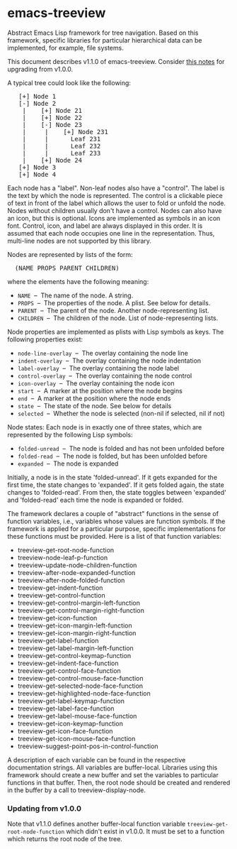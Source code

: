 emacs-treeview
==============

Abstract Emacs Lisp framework for tree navigation. Based on this framework, specific libraries for particular
hierarchical data can be implemented, for example, file systems.

This document describes v1.1.0 of emacs-treeview. Consider [this notes](#updating-from-v100) for upgrading from v1.0.0. 

A typical tree could look like the following:

<pre>
   [+] Node 1
   [-] Node 2
    |    [+] Node 21
    |    [+] Node 22
    |    [-] Node 23
    |     |    [+] Node 231
    |     |      Leaf 231
    |     |      Leaf 232
    |     |      Leaf 233
    |    [+] Node 24
   [+] Node 3
   [+] Node 4
</pre>

Each node has a "label".  Non-leaf nodes also have a "control".  The label is the text by which the node is represented.  The control is a clickable piece of text  in front of the label which allows the user to fold or unfold the node.  Nodes without children usually don't have a control.  Nodes can also have an icon, but this is optional.  Icons are implemented as symbols in an icon font. Control, icon, and label are always displayed in this order. It is assumed that each node occupies one line in the representation. Thus, multi-line nodes are not supported by this library.

Nodes are represented by lists of the form:

<pre>
  (NAME PROPS PARENT CHILDREN)
</pre>

where the elements have the following meaning:

  *  `NAME`     &nbsp;&ndash;&nbsp;  The name of the node.  A string.
  *  `PROPS`    &nbsp;&ndash;&nbsp;  The properties of the node.  A plist.  See below for details.
  *  `PARENT`   &nbsp;&ndash;&nbsp;  The parent of the node.  Another node-representing list.
  *  `CHILDREN` &nbsp;&ndash;&nbsp;  The children of the node.  List of node-representing lists.

Node properties are implemented as plists with Lisp symbols as keys.  The following
properties exist:

  *  `node-line-overlay` &nbsp;&ndash;&nbsp; The overlay containing the node line
  *  `indent-overlay`    &nbsp;&ndash;&nbsp; The overlay containing the node indentation
  *  `label-overlay`     &nbsp;&ndash;&nbsp; The overlay containing the node label
  *  `control-overlay`   &nbsp;&ndash;&nbsp; The overlay containing the node control
  *  `icon-overlay`      &nbsp;&ndash;&nbsp; The overlay containing the node icon
  *  `start`             &nbsp;&ndash;&nbsp; A marker at the position where the node begins
  *  `end`               &nbsp;&ndash;&nbsp; A marker at the position where the node ends
  *  `state`             &nbsp;&ndash;&nbsp; The state of the node.  See below for details
  *  `selected`          &nbsp;&ndash;&nbsp; Whether the node is selected (non-nil if selected, nil if not)

Node states: Each node is in exactly one of three states, which are represented by the
following Lisp symbols:

  *  `folded-unread`  &nbsp;&ndash;&nbsp;  The node is folded and has not been unfolded before
  *  `folded-read`    &nbsp;&ndash;&nbsp;  The node is folded, but has been unfolded before
  *  `expanded`       &nbsp;&ndash;&nbsp;  The node is expanded

Initially, a node is in the state 'folded-unread'.  If it gets expanded for the first time,
the state changes to 'expanded'.  If it gets folded again, the state changes to 'folded-read'.
From then, the state toggles between 'expanded' and 'folded-read' each time the node is
expanded or folded.

The framework declares a couple of "abstract" functions in the sense of function variables, i.e.,
variables whose values are function symbols. If the framework is applied for a particular purpose,
specific implementations for these functions must be provided.  Here is a list of that function
variables:
  
  *  treeview-get-root-node-function
  *  treeview-node-leaf-p-function
  *  treeview-update-node-children-function
  *  treeview-after-node-expanded-function
  *  treeview-after-node-folded-function
  *  treeview-get-indent-function
  *  treeview-get-control-function
  *  treeview-get-control-margin-left-function
  *  treeview-get-control-margin-right-function
  *  treeview-get-icon-function
  *  treeview-get-icon-margin-left-function
  *  treeview-get-icon-margin-right-function
  *  treeview-get-label-function
  *  treeview-get-label-margin-left-function
  *  treeview-get-control-keymap-function
  *  treeview-get-indent-face-function
  *  treeview-get-control-face-function
  *  treeview-get-control-mouse-face-function
  *  treeview-get-selected-node-face-function
  *  treeview-get-highlighted-node-face-function
  *  treeview-get-label-keymap-function
  *  treeview-get-label-face-function
  *  treeview-get-label-mouse-face-function
  *  treeview-get-icon-keymap-function
  *  treeview-get-icon-face-function
  *  treeview-get-icon-mouse-face-function
  *  treeview-suggest-point-pos-in-control-function

A description of each variable can be found in the respective documentation strings.  All
variables are buffer-local.  Libraries using this framework should create a new buffer and
set the variables to particular functions in that buffer. Then, the root node should be
created and rendered in the buffer by a call to treeview-display-node.


### Updating from v1.0.0

Note that v1.1.0 defines another buffer-local function variable
`treeview-get-root-node-function` which didn't exist in v1.0.0. It must be set to a
function which returns the root node of the tree.
